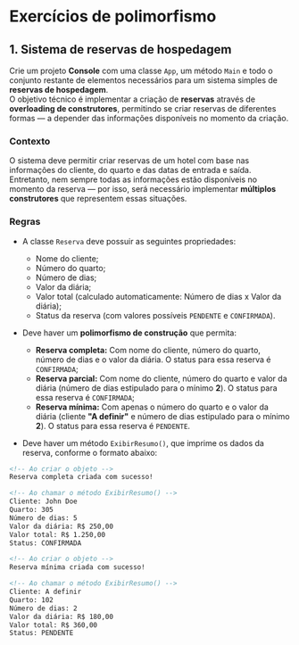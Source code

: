 # Exercícios de polimorfismo

## 1. Sistema de reservas de hospedagem

Crie um projeto **Console** com uma classe `App`, um método `Main` e todo o conjunto restante de elementos necessários para um sistema simples de **reservas de hospedagem**.  
O objetivo técnico é implementar a criação de **reservas** através de **overloading de construtores**, permitindo se criar reservas de diferentes formas — a depender das informações disponíveis no momento da criação.

### Contexto

O sistema deve permitir criar reservas de um hotel com base nas informações do cliente, do quarto e das datas de entrada e saída.
Entretanto, nem sempre todas as informações estão disponíveis no momento da reserva — por isso, será necessário implementar **múltiplos construtores** que representem essas situações.

### Regras

- A classe `Reserva` deve possuir as seguintes propriedades:
  - Nome do cliente;
  - Número do quarto;
  - Número de dias;
  - Valor da diária;
  - Valor total (calculado automaticamente: Número de dias x Valor da diária);
  - Status da reserva (com valores possíveis `PENDENTE` e `CONFIRMADA`).

- Deve haver um **polimorfismo de construção** que permita:
  - **Reserva completa:** Com nome do cliente, número do quarto, número de dias e o valor da diária. O status para essa reserva é `CONFIRMADA`;
  - **Reserva parcial:** Com nome do cliente, número do quarto e valor da diária (número de dias estipulado para o mínimo **2**). O status para essa reserva é `CONFIRMADA`;
  - **Reserva mínima:** Com apenas o número do quarto e o valor da diária (cliente **"A definir"** e número de dias estipulado para o mínimo **2**). O status para essa reserva é `PENDENTE`.
- Deve haver um método `ExibirResumo()`, que imprime os dados da reserva, conforme o formato abaixo:

```markdown
<!-- Ao criar o objeto -->
Reserva completa criada com sucesso!

<!-- Ao chamar o método ExibirResumo() -->
Cliente: John Doe
Quarto: 305
Número de dias: 5
Valor da diária: R$ 250,00
Valor total: R$ 1.250,00
Status: CONFIRMADA

<!-- Ao criar o objeto -->
Reserva mínima criada com sucesso!

<!-- Ao chamar o método ExibirResumo() -->
Cliente: A definir
Quarto: 102
Número de dias: 2
Valor da diária: R$ 180,00
Valor total: R$ 360,00
Status: PENDENTE
```
